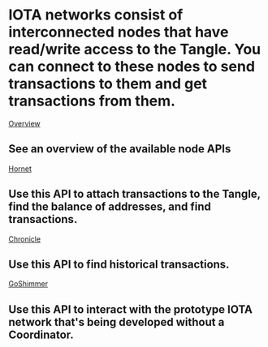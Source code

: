 # IOTA networks consist of interconnected nodes that have read/write access to the Tangle. You can connect to these nodes to send transactions to them and get transactions from them.

[Overview](/1.0/overview.md)
## See an overview of the available node APIs

[Hornet](root://hornet/1.0/references/api-reference.md)
## Use this API to attach transactions to the Tangle, find the balance of addresses, and find transactions.

[Chronicle](root://chronicle/1.0/references/chronicle-api-reference.md)
## Use this API to find historical transactions.

[GoShimmer](root://goshimmer/1.0/references/goshimmer-api-reference.md)
## Use this API to interact with the prototype IOTA network that's being developed without a Coordinator.
